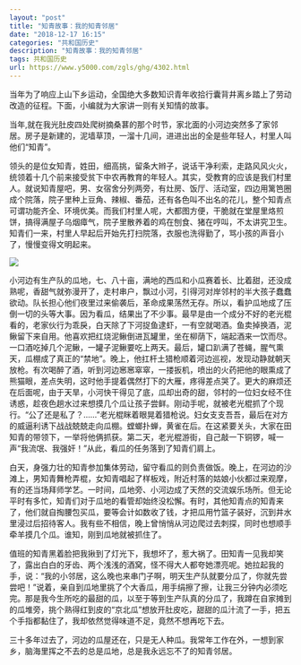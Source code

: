 ```yaml
---
layout: "post"
title: "知青故事：我的知青邻居"
date: "2018-12-17 16:15"
categories: "共和国历史"
description: "知青故事：我的知青邻居"
tags: 共和国历史
url: https://www.y5000.com/zgls/ghg/4302.html
---
```






当年为了响应上山下乡运动，全国绝大多数知识青年收拾行囊背井离乡踏上了劳动改造的征程。下面，小编就为大家讲一则有关知情的故事。

当年,就在我光肚皮四处爬树摘桑葚的那个时节，家北面的小河边突然多了家邻居。房子是新建的，泥墙草顶，一溜十几间，进进出出的全是些年轻人，村里人叫他们“知青”。

领头的是位女知青，姓田，细高挑，留条大辫子，说话干净利索，走路风风火火，统领着十几个前来接受贫下中农再教育的年轻人。其实，受教育的应该是我们村里人。就说知青屋吧，男、女宿舍分列两旁，有灶房、饭厅、活动室，四边用篱笆圈成个院落，院子里种上豆角、辣椒、番茄，还有各色叫不出名的花儿，整个知青点可谓功能齐全、环境优美。而我们村里人呢，大都图方便，干脆就在堂屋里烙煎饼，搞得满屋子乌烟瘴气，院子里散养着的鸡在刨食、猪在哼叫，不太讲究卫生。知青们一来，村里人早起后开始先打扫院落，衣服也洗得勤了，骂小孩的声音小了，慢慢变得文明起来。

![](https://img.y5000.com/uploads/allimg/161101/6-16110115102KU.jpg)

小河边有生产队的瓜地，七、八十亩，满地的西瓜和小瓜赛着长、比着甜，还没成熟呢，香甜气就弥漫开了，走村串户，飘过小河，引得河对岸邻村的半大孩子蠢蠢欲动。队长担心他们夜里过来偷袭后，革命成果荡然无存。所以，看护瓜地成了压倒一切的头等大事。因为看瓜，结果出了不少事。最早是由一个成分不好的老光棍看的，老家伙行为乖戾，白天除了下河捉鱼逮虾，一有空就喝酒。鱼卖掉换酒，泥鳅留下来自用。他喜欢把红烧泥鳅倒进瓦罐里，坐在柳荫下，端起酒来一饮而尽。一口酒吃掉几个泥鳅，一罐子泥鳅要吃上两天。最后，罐口趴满了苍蝇，腥气熏天，瓜棚成了真正的“禁地”。晚上，他扛杆土猎枪顺着河边巡视，发现动静就朝天放枪。有次喝醉了酒，听到河边窸窸窣窣，一搂扳机，喷出的火药把他的眼熏成了熊猫眼，差点失明，这时他手提着偶然打下的大雁，疼得差点哭了。更大的麻烦还在后面呢，由于天旱，小河快干得见了底，瓜却出奇的甜，邻村的一位妇女经不住诱惑，趁夜色趟水过来想摸几个瓜让孩子尝鲜。刚动手呢，就被老光棍抓了个现行。“公了还是私了？......”老光棍眯着眼晃着猎枪说。妇女支支吾吾，最后在对方的威逼利诱下战战兢兢走向瓜棚。螳螂扑蝉，黄雀在后。在这紧要关头，大家在田知青的带领下，一举将他俩抓获。第二天，老光棍游街，自己敲一下铜锣，喊一声“我流氓、我强奸！”从此，看瓜的任务落到了知青们肩上。

白天，身强力壮的知青参加集体劳动，留守看瓜的则负责做饭。晚上，在河边的沙滩上，男知青舞枪弄棍，女知青唱起了样板戏，附近村落的姑娘小伙都过来观摩，有的还当场拜师学艺。一时间，瓜地旁、小河边成了天然的交流娱乐场所。但无论平时有多忙，知青们对于瓜地的看管却始终没松懈。有时，其他知青点的知青来了，他们就自掏腰包买瓜，要等会计如数收了钱，才把瓜用竹篮子装好，沉到井水里浸过后招待客人。我有些不相信，晚上曾悄悄从河边爬过去刺探，同时也想顺手牵羊摸几个瓜。谁知，刚到瓜地就被抓住了。

值班的知青黑着脸把我揪到了灯光下，我想坏了，惹大祸了。田知青一见我却笑了，露出白白的牙齿、两个浅浅的酒窝，怪不得大人都夸她漂亮呢。她拉起我的手，说：“我的小邻居，这么晚也来串门子啊，明天生产队就要分瓜了，你就先尝尝吧！”说着，亲自到瓜地里挑了个大香瓜，用手绢擦了擦，让我三分钟内必须吃完。那是我今生所吃的最甜的瓜，以至于等到生产队真的分瓜了，我蹲在自家摊到的瓜堆旁，挑个熟得红到皮的“京北瓜”想放开肚皮吃，甜甜的瓜汁流了一手，把五个手指都黏住了，我却依然觉得味道不足，竟然不想再吃下去。

三十多年过去了，河边的瓜屋还在，只是无人种瓜。我常年工作在外，一想到家乡，脑海里挥之不去的总是瓜地，总是我永远忘不了的知青邻居。
